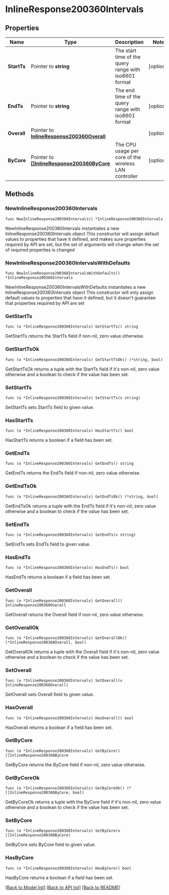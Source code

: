 # InlineResponse200360Intervals

## Properties

Name | Type | Description | Notes
------------ | ------------- | ------------- | -------------
**StartTs** | Pointer to **string** | The start time of the query range with iso8601 format | [optional] 
**EndTs** | Pointer to **string** | The end time of the query range  with iso8601 format | [optional] 
**Overall** | Pointer to [**InlineResponse200360Overall**](InlineResponse200360Overall.md) |  | [optional] 
**ByCore** | Pointer to [**[]InlineResponse200360ByCore**](InlineResponse200360ByCore.md) | The CPU usage per core of the wireless LAN controller | [optional] 

## Methods

### NewInlineResponse200360Intervals

`func NewInlineResponse200360Intervals() *InlineResponse200360Intervals`

NewInlineResponse200360Intervals instantiates a new InlineResponse200360Intervals object
This constructor will assign default values to properties that have it defined,
and makes sure properties required by API are set, but the set of arguments
will change when the set of required properties is changed

### NewInlineResponse200360IntervalsWithDefaults

`func NewInlineResponse200360IntervalsWithDefaults() *InlineResponse200360Intervals`

NewInlineResponse200360IntervalsWithDefaults instantiates a new InlineResponse200360Intervals object
This constructor will only assign default values to properties that have it defined,
but it doesn't guarantee that properties required by API are set

### GetStartTs

`func (o *InlineResponse200360Intervals) GetStartTs() string`

GetStartTs returns the StartTs field if non-nil, zero value otherwise.

### GetStartTsOk

`func (o *InlineResponse200360Intervals) GetStartTsOk() (*string, bool)`

GetStartTsOk returns a tuple with the StartTs field if it's non-nil, zero value otherwise
and a boolean to check if the value has been set.

### SetStartTs

`func (o *InlineResponse200360Intervals) SetStartTs(v string)`

SetStartTs sets StartTs field to given value.

### HasStartTs

`func (o *InlineResponse200360Intervals) HasStartTs() bool`

HasStartTs returns a boolean if a field has been set.

### GetEndTs

`func (o *InlineResponse200360Intervals) GetEndTs() string`

GetEndTs returns the EndTs field if non-nil, zero value otherwise.

### GetEndTsOk

`func (o *InlineResponse200360Intervals) GetEndTsOk() (*string, bool)`

GetEndTsOk returns a tuple with the EndTs field if it's non-nil, zero value otherwise
and a boolean to check if the value has been set.

### SetEndTs

`func (o *InlineResponse200360Intervals) SetEndTs(v string)`

SetEndTs sets EndTs field to given value.

### HasEndTs

`func (o *InlineResponse200360Intervals) HasEndTs() bool`

HasEndTs returns a boolean if a field has been set.

### GetOverall

`func (o *InlineResponse200360Intervals) GetOverall() InlineResponse200360Overall`

GetOverall returns the Overall field if non-nil, zero value otherwise.

### GetOverallOk

`func (o *InlineResponse200360Intervals) GetOverallOk() (*InlineResponse200360Overall, bool)`

GetOverallOk returns a tuple with the Overall field if it's non-nil, zero value otherwise
and a boolean to check if the value has been set.

### SetOverall

`func (o *InlineResponse200360Intervals) SetOverall(v InlineResponse200360Overall)`

SetOverall sets Overall field to given value.

### HasOverall

`func (o *InlineResponse200360Intervals) HasOverall() bool`

HasOverall returns a boolean if a field has been set.

### GetByCore

`func (o *InlineResponse200360Intervals) GetByCore() []InlineResponse200360ByCore`

GetByCore returns the ByCore field if non-nil, zero value otherwise.

### GetByCoreOk

`func (o *InlineResponse200360Intervals) GetByCoreOk() (*[]InlineResponse200360ByCore, bool)`

GetByCoreOk returns a tuple with the ByCore field if it's non-nil, zero value otherwise
and a boolean to check if the value has been set.

### SetByCore

`func (o *InlineResponse200360Intervals) SetByCore(v []InlineResponse200360ByCore)`

SetByCore sets ByCore field to given value.

### HasByCore

`func (o *InlineResponse200360Intervals) HasByCore() bool`

HasByCore returns a boolean if a field has been set.


[[Back to Model list]](../README.md#documentation-for-models) [[Back to API list]](../README.md#documentation-for-api-endpoints) [[Back to README]](../README.md)


